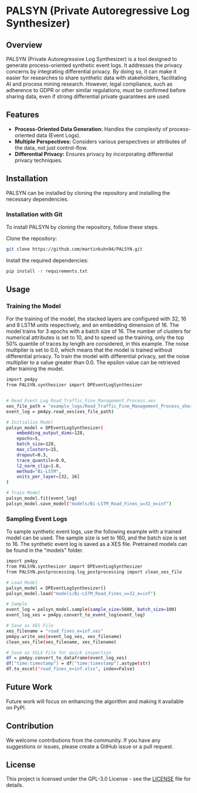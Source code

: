 # PALSYN (Private Autoregressive Log Synthesizer)

## Overview

PALSYN (Private Autoregressive Log Synthesizer) is a tool designed to generate process-oriented synthetic event logs.
It addresses the privacy concerns by integrating differential privacy. 
By doing so, it can make it easier for researches to share synthetic data with stakeholders, 
facilitating AI and process mining research. However, legal compliance, such as adherence to GDPR or 
other similar regulations, must be confirmed before sharing data, even if strong differential private guarantees are used.

## Features

- **Process-Oriented Data Generation:** Handles the complexity of process-oriented data (Event Logs).
- **Multiple Perspectives:** Considers various perspectives or attributes of the data, not just control-flow.
- **Differential Privacy:** Ensures privacy by incorporating differential privacy techniques.

## Installation
PALSYN can be installed by cloning the repository and installing the necessary dependencies.


### Installation with Git

To install PALSYN by cloning the repository, follow these steps.

Clone the repository:
```bash
git clone https://github.com/martinkuhn94/PALSYN.git
```

Install the required dependencies:

```bash
pip install -r requirements.txt
```

## Usage

### Training the Model 
For the training of the model, the stacked layers are configured with 32, 16 and 8 LSTM units respectively, and an embedding dimension of 16. The model trains for 3 epochs with a batch size of 16. The number of clusters for numerical attributes is set to 10, and to speed up the training, only the top 50% quantile of traces by length are considered, in this example. The noise multiplier is set to 0.0, which means that the model is trained without differential privacy. To train the model with differential privacy, set the noise multiplier to a value greater than 0.0. The epsilon value can be retrieved after training the model.
```bash
import pm4py
from PALSYN.synthesizer import DPEventLogSynthesizer


# Read Event Log Road_Traffic_Fine_Management_Process.xes
xes_file_path = "example_logs/Road_Traffic_Fine_Management_Process_short.xes"
event_log = pm4py.read_xes(xes_file_path)

# Initialize Model
palsyn_model = DPEventLogSynthesizer(
    embedding_output_dims=128,
    epochs=5,
    batch_size=128,
    max_clusters=15,
    dropout=0.3,
    trace_quantile=0.9,
    l2_norm_clip=1.0,
    method="Bi-LSTM",
    units_per_layer=[32, 16]
)

# Train Model
palsyn_model.fit(event_log)
palsyn_model.save_model("models/Bi-LSTM_Road_Fines_u=32_e=inf")

```

### Sampling Event Logs 
To sample synthetic event logs, use the following example with a trained model can be used. The sample size is set to 160, and the batch size is set to 16. The synthetic event log is saved as a XES file.
Pretrained models can be found in the "models" folder.
```bash
import pm4py
from PALSYN.synthesizer import DPEventLogSynthesizer
from PALSYN.postprocessing.log_postprocessing import clean_xes_file

# Load Model
palsyn_model = DPEventLogSynthesizer()
palsyn_model.load("models/Bi-LSTM_Road_Fines_u=32_e=inf")

# Sample
event_log = palsyn_model.sample(sample_size=5600, batch_size=100)
event_log_xes = pm4py.convert_to_event_log(event_log)

# Save as XES File
xes_filename = "road_fines_e=inf.xes"
pm4py.write_xes(event_log_xes, xes_filename)
clean_xes_file(xes_filename, xes_filename)

# Save as XSLX File for quick inspection
df = pm4py.convert_to_dataframe(event_log_xes)
df["time:timestamp"] = df["time:timestamp"].astype(str)
df.to_excel("road_fines_e=inf.xlsx", index=False)

```

## Future Work
Future work will focus on enhancing the algorithm and making it available on PyPI.

## Contribution

We welcome contributions from the community. If you have any suggestions or issues, please create a GitHub issue or a pull request. 


## License
This project is licensed under the GPL-3.0 License - see the [LICENSE](LICENSE) file for details.

